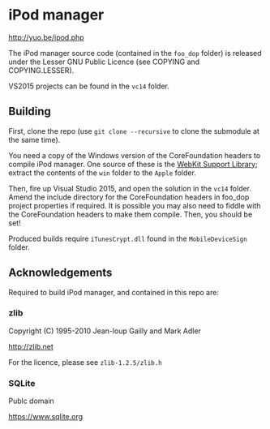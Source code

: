 # iPod manager

http://yuo.be/ipod.php

The iPod manager source code (contained in the `foo_dop` folder) is released under the Lesser GNU Public Licence (see COPYING and COPYING.LESSER).

VS2015 projects can be found in the `vc14` folder.

## Building

First, clone the repo (use `git clone --recursive` to clone the submodule at the same time).

You need a copy of the Windows version of the CoreFoundation headers to compile iPod manager. One source of these is the [WebKit Support Library](https://developer.apple.com/opensource/internet/webkit_sptlib_agree.html); extract the contents of the `win` folder to the `Apple` folder.

Then, fire up Visual Studio 2015, and open the solution in the `vc14` folder. Amend the include directory for the CoreFoundation headers in foo_dop project properties if required. It is possible you may also need to fiddle with the CoreFoundation headers to make them compile. Then, you should be set!

Produced builds require `iTunesCrypt.dll` found in the `MobileDeviceSign` folder.

## Acknowledgements

Required to build iPod manager, and contained in this repo are:

### zlib
Copyright (C) 1995-2010 Jean-loup Gailly and Mark Adler

http://zlib.net

For the licence, please see `zlib-1.2.5/zlib.h`


### SQLite
Publc domain

https://www.sqlite.org
